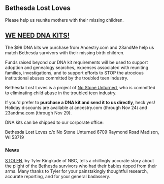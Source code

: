 ## Bethesda Lost Loves

Please help us reunite mothers with their missing children.

## [WE NEED DNA KITS!](https://www.paypal.com/donate/?hosted_button_id=2CWXZDWKF6TCW)

The $99 DNA kits we purchase from Ancestry.com and 23andMe help us match Bethesda survivors with their missing birth children. 

Funds raised beyond our DNA kit requirements will be used to support adoption and genealogy searches, expenses associated with reuniting families, investigations, and to support efforts to STOP the atrocious institutional abuses committed by the troubled teen industry.

Bethesda Lost Loves is a project of [No Stone Unturned](https://nsuchurch.org), who is committed to eliminating child abuse in the troubled teen industry.

If you'd prefer to **purchase a DNA kit and send it to us directly**, heck yes! Holiday discounts are available at ancestry.com (through Nov 24) and 23andme.com (through Nov 29).

DNA kits can be shipped to our corporate office:

Bethesda Lost Loves
c/o No Stone Unturned
6709 Raymond Road
Madison, WI 53719

### News

[STOLEN](https://www.nbcnews.com/specials/bethesda-home-girls-stolen-babies/), by Tyler Kingkade of NBC, tells a chillingly accurate story about the plight of the Bethesda survivors who had their babies ripped from their arms. Many thanks to Tyler for your painstakingly thoughtful research, accurate reporting, and for your general badassery.
